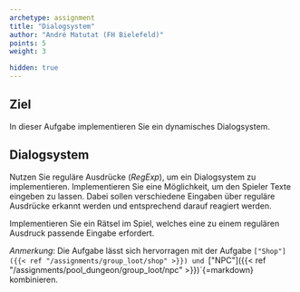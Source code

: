 ```yaml
---
archetype: assignment
title: "Dialogsystem"
author: "André Matutat (FH Bielefeld)"
points: 5
weight: 3

hidden: true
---
```


## Ziel

In dieser Aufgabe implementieren Sie ein dynamisches Dialogsystem.

## Dialogsystem

Nutzen Sie reguläre Ausdrücke (_RegExp_), um ein Dialogsystem zu implementieren. Implementieren Sie eine Möglichkeit, um den Spieler Texte eingeben zu lassen. Dabei sollen verschiedene Eingaben über reguläre Ausdrücke erkannt werden und entsprechend darauf reagiert werden.

Implementieren Sie ein Rätsel im Spiel, welches eine zu einem regulären Ausdruck passende Eingabe erfordert.

_Anmerkung_: Die Aufgabe lässt sich hervorragen mit der Aufgabe `["Shop"]({{< ref "/assignments/group_loot/shop" >}}) und `["NPC"]({{< ref "/assignments/pool_dungeon/group_loot/npc" >}})`{=markdown} kombinieren.
